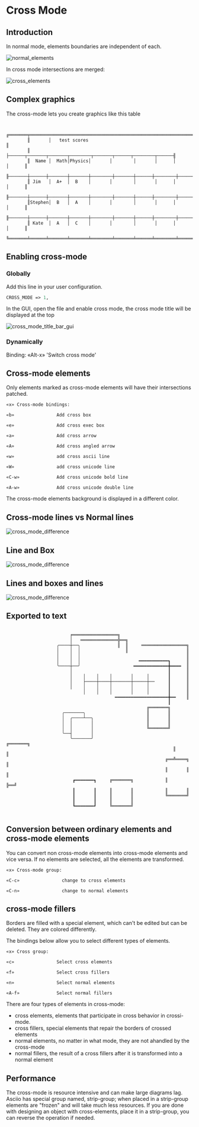 # Cross Mode

## Introduction

In normal mode, elements boundaries are independent of each.

![normal_elements](normal_elements.png)

In cross mode intersections are merged:

![cross_elements](cross_elements.png)


## Complex graphics

The cross-mode lets you create graphics like this table

```

        ╔═══════╤══════════════════════════════════════════════════════════════╗
        ║       │   test scores                                                ║
        ║       ├──────┬───────┬───────┬────────┬───────┬──────┬────────┬──────╢
        ║  Name │  Math│Physics│       │        │       │      │        │      ║
        ╟───────┼──────┼───────┼───────┼────────┼───────┼──────┼────────┼──────╢
        ║ Jim   │  A+  │  B    │       │        │       │      │        │      ║
        ╟───────┼──────┼───────┼───────┼────────┼───────┼──────┼────────┼──────╢
        ║Stephen│  B   │  A    │       │        │       │      │        │      ║
        ╟───────┼──────┼───────┼───────┼────────┼───────┼──────┼────────┼──────╢
        ║ Kate  │  A   │  C    │       │        │       │      │        │      ║
        ╚═══════╧══════╧═══════╧═══════╧════════╧═══════╧══════╧════════╧══════╝

```

## Enabling cross-mode

### Globally

Add this line in your user configuration.

```perl
CROSS_MODE => 1,
```

In the GUI, open the file and enable cross mode, the cross mode title will be displayed at the top

![cross_mode_title_bar_gui](cross_mode_title_bar_gui.png)

### Dynamically

Binding: «Alt-x» 'Switch cross mode'

## Cross-mode elements

Only elements marked as cross-mode elements will have their intersections patched.


```
«x» Cross-mode bindings:

«b»                Add cross box

«e»                Add cross exec box

«a»                Add cross arrow

«A»                Add cross angled arrow

«w»                add cross ascii line

«W»                add cross unicode line

«C-w»              Add cross unicode bold line

«A-w»              Add cross unicode double line

```

The cross-mode elements background is displayed in a different color.

## Cross-mode lines vs Normal lines

![cross_mode_difference](cross_lines.gif)

## Line and Box

![cross_mode_difference](cross_box_line.gif)

## Lines and boxes and lines 

![cross_mode_difference](cross_line_curved.gif)


## Exported to text

```
                
                        ╒═════════════════╗
                        │   ══════════════╬══╗
                   ╭────┼──╮              ║  ║     ═════════════════╗
                   │    │  │                 ║                      ║
                   │    │  │                                        ║
                   │    │  │                      ━━━━━━━━━━━┓      ║
                   ╰────┼──╯                    ━━━━━━━━━━━━━╋━━━━  ║
                        │                                    ┃      ║
                        │    │    │    │       │     │       ┃      ║
                        │    ├────┼────┼───────┼─────┼──     ┃      ║
                        │    │    │    │       │     │       ┃      ║
                             │    │    │       │     │       ┃      ║
                                         ━━━━━━━━━━━━━━━━━━━━╋━━    ║
                                                             ┃
                                                     ╔═══════╗
                     ╭───────╮                       ║       ║
                     │  ╭────┴──╮                    ║       ║
                     │  │       │                    ║       ║
                     │  │       │                    ╚═══════╝
                     ╰──┤       │
                        ╰───────╯                              ╔═══════╗
                                                               ║       ║
                                                            ╔══╩════╗  ║
                                                            ║       ║  ║
                         ┏━━━━━━━┓     ╔═══════╗            ║       ╠══╝
                         ┃       ┃     ║       ║            ║       ║
                         ┃       ┃     ║       ║            ╚═══════╝
                         ┃       ┃     ║       ║
                         ┗━━━━━━━┛     ╚═══════╝
                
```

## Conversion between ordinary elements and cross-mode elements

You can convert non cross-mode elements into cross-mode elements and vice versa. If no elements are selected, all the elements are transformed.

```
«x» Cross-mode group:

«C-c»                change to cross elements

«C-n»                change to normal elements

```

## cross-mode fillers

Borders are filled with a special element, which can't be edited but can be deleted. They are colored differently.

The bindings below allow you to select different types of elements.


```
«x» Cross group:

«c»                Select cross elements

«f»                Select cross fillers

«n»                Select normal elements

«A-f»              Select normal fillers

```

There are four types of elements in cross-mode:

- cross elements, elements that participate in cross behavior in crossi-mode.
- cross fillers, special elements that repair the borders of crossed elements
- normal elements, no matter in what mode, they are not ahandled by the cross-mode
- normal fillers, the result of a cross fillers after it is transformed into a normal element

## Performance

The cross-mode is resource intensive and can make large diagrams lag. Asciio has special group named, strip-group; when placed in a strip-group elements are "frozen" and will take much less resources. If you are done with designing an object with cross-elements, place it in a strip-group, you can reverse the operation if needed. 

